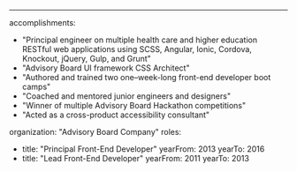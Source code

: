 ---

accomplishments:

- "Principal engineer on multiple health care and higher education RESTful web applications using SCSS, Angular, Ionic, Cordova, Knockout, jQuery, Gulp, and Grunt"
- "Advisory Board UI framework CSS Architect"
- "Authored and trained two one–week-long front-end developer boot camps"
- "Coached and mentored junior engineers and designers"
- "Winner of multiple Advisory Board Hackathon competitions"
- "Acted as a cross-product accessibility consultant"

organization: "Advisory Board Company"
roles:

- title: "Principal Front-End Developer"
  yearFrom: 2013
  yearTo: 2016
- title: "Lead Front-End Developer"
  yearFrom: 2011
  yearTo: 2013
